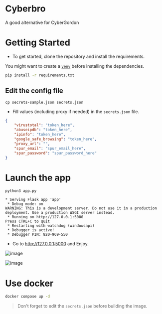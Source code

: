 # Cyberbro

A good alternative for CyberGordon

# Getting Started

* To get started, clone the repository and install the requirements.

You might want to create a [`venv`](https://docs.python.org/3/library/venv.html) before installing the dependencies.

```bash
pip install -r requirements.txt
```

## Edit the config file

```
cp secrets-sample.json secrets.json
```

* Fill values (including proxy if needed) in the `secrets.json` file.

```json
{
    "virustotal": "token_here",
    "abuseipdb": "token_here",
    "ipinfo": "token_here",
    "google_safe_browsing": "token_here",
    "proxy_url": "",
    "spur_email": "spur_email_here",
    "spur_password": "spur_password_here"
}
```

# Launch the app

```
python3 app.py
```

```
* Serving Flask app 'app'
 * Debug mode: on
WARNING: This is a development server. Do not use it in a production deployment. Use a production WSGI server instead.
 * Running on http://127.0.0.1:5000
Press CTRL+C to quit
 * Restarting with watchdog (windowsapi)
 * Debugger is active!
 * Debugger PIN: 820-969-550
```

* Go to http://127.0.0.1:5000 and Enjoy.

![image](https://github.com/user-attachments/assets/c65ddce9-5d92-4374-a318-e4ac054ed774)

![image](https://github.com/user-attachments/assets/b3ec1258-94dd-4f51-bf8f-c52b80702bac)

# Use docker

```bash
docker compose up -d
```

> Don't forget to edit the `secrets.json` before building the image.
